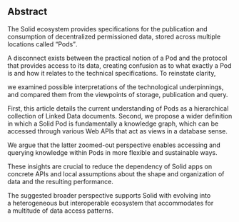 ## Abstract 
<!-- Context      -->
The Solid ecosystem provides specifications
for the publication and consumption of decentralized permissioned data,
stored across multiple locations called <q>Pods</q>.
<!-- Need         -->
A disconnect exists between the practical notion of a Pod
and the protocol that provides access to its data,
creating confusion as to what exactly a Pod is
and how it relates to the technical specifications.
To reinstate clarity,
<!-- Task         -->
we examined possible interpretations of the technological underpinnings,
and compared them from the viewpoints of
storage, publication and query.
<!-- Object       -->
First, this article details
the current understanding of Pods as
a hierarchical collection of Linked Data documents.
Second,
we propose a wider definition
in which a Solid Pod is fundamentally a knowledge graph,
which can be accessed through various Web APIs
that act as views in a database sense.
<!-- Findings     -->
We argue that the latter zoomed-out perspective
enables accessing and querying knowledge within Pods
in more flexible and sustainable ways.
<!-- Conclusion   -->
These insights are crucial to reduce
the dependency of Solid apps on concrete APIs
and local assumptions about the shape and organization of data
and the resulting performance.
<!-- Perspectives -->
The suggested broader perspective supports Solid with
evolving into a heterogeneous but interoperable ecosystem
that accommodates for a multitude of data access patterns.


